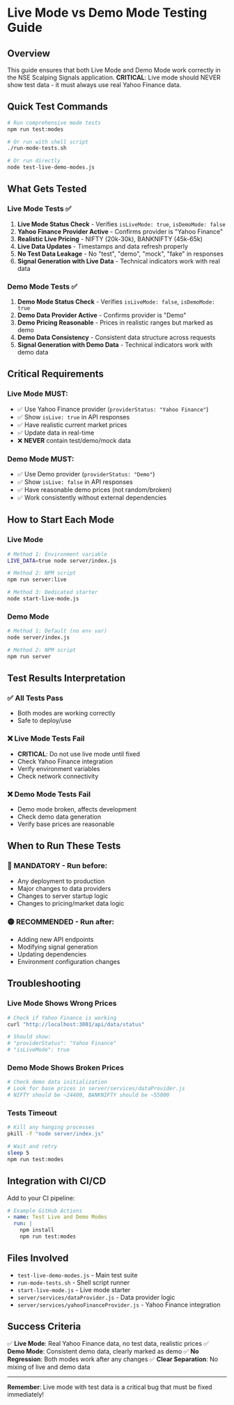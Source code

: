# Live Mode vs Demo Mode Testing Guide

## Overview

This guide ensures that both Live Mode and Demo Mode work correctly in the NSE Scalping Signals application. **CRITICAL**: Live mode should NEVER show test data - it must always use real Yahoo Finance data.

## Quick Test Commands

```bash
# Run comprehensive mode tests
npm run test:modes

# Or run with shell script
./run-mode-tests.sh

# Or run directly
node test-live-demo-modes.js
```

## What Gets Tested

### Live Mode Tests ✅
1. **Live Mode Status Check** - Verifies `isLiveMode: true`, `isDemoMode: false`
2. **Yahoo Finance Provider Active** - Confirms provider is "Yahoo Finance"
3. **Realistic Live Pricing** - NIFTY (20k-30k), BANKNIFTY (45k-65k)
4. **Live Data Updates** - Timestamps and data refresh properly
5. **No Test Data Leakage** - No "test", "demo", "mock", "fake" in responses
6. **Signal Generation with Live Data** - Technical indicators work with real data

### Demo Mode Tests ✅
1. **Demo Mode Status Check** - Verifies `isLiveMode: false`, `isDemoMode: true`
2. **Demo Data Provider Active** - Confirms provider is "Demo"
3. **Demo Pricing Reasonable** - Prices in realistic ranges but marked as demo
4. **Demo Data Consistency** - Consistent data structure across requests
5. **Signal Generation with Demo Data** - Technical indicators work with demo data

## Critical Requirements

### Live Mode MUST:
- ✅ Use Yahoo Finance provider (`providerStatus: "Yahoo Finance"`)
- ✅ Show `isLive: true` in API responses
- ✅ Have realistic current market prices
- ✅ Update data in real-time
- ❌ **NEVER** contain test/demo/mock data

### Demo Mode MUST:
- ✅ Use Demo provider (`providerStatus: "Demo"`)
- ✅ Show `isLive: false` in API responses
- ✅ Have reasonable demo prices (not random/broken)
- ✅ Work consistently without external dependencies

## How to Start Each Mode

### Live Mode
```bash
# Method 1: Environment variable
LIVE_DATA=true node server/index.js

# Method 2: NPM script
npm run server:live

# Method 3: Dedicated starter
node start-live-mode.js
```

### Demo Mode
```bash
# Method 1: Default (no env var)
node server/index.js

# Method 2: NPM script
npm run server
```

## Test Results Interpretation

### ✅ All Tests Pass
- Both modes are working correctly
- Safe to deploy/use

### ❌ Live Mode Tests Fail
- **CRITICAL**: Do not use live mode until fixed
- Check Yahoo Finance integration
- Verify environment variables
- Check network connectivity

### ❌ Demo Mode Tests Fail
- Demo mode broken, affects development
- Check demo data generation
- Verify base prices are reasonable

## When to Run These Tests

### 🔴 MANDATORY - Run before:
- Any deployment to production
- Major changes to data providers
- Changes to server startup logic
- Changes to pricing/market data logic

### 🟡 RECOMMENDED - Run after:
- Adding new API endpoints
- Modifying signal generation
- Updating dependencies
- Environment configuration changes

## Troubleshooting

### Live Mode Shows Wrong Prices
```bash
# Check if Yahoo Finance is working
curl "http://localhost:3001/api/data/status"

# Should show:
# "providerStatus": "Yahoo Finance"
# "isLiveMode": true
```

### Demo Mode Shows Broken Prices
```bash
# Check demo data initialization
# Look for base prices in server/services/dataProvider.js
# NIFTY should be ~24400, BANKNIFTY should be ~55000
```

### Tests Timeout
```bash
# Kill any hanging processes
pkill -f "node server/index.js"

# Wait and retry
sleep 5
npm run test:modes
```

## Integration with CI/CD

Add to your CI pipeline:

```yaml
# Example GitHub Actions
- name: Test Live and Demo Modes
  run: |
    npm install
    npm run test:modes
```

## Files Involved

- `test-live-demo-modes.js` - Main test suite
- `run-mode-tests.sh` - Shell script runner
- `start-live-mode.js` - Live mode starter
- `server/services/dataProvider.js` - Data provider logic
- `server/services/yahooFinanceProvider.js` - Yahoo Finance integration

## Success Criteria

✅ **Live Mode**: Real Yahoo Finance data, no test data, realistic prices
✅ **Demo Mode**: Consistent demo data, clearly marked as demo
✅ **No Regression**: Both modes work after any changes
✅ **Clear Separation**: No mixing of live and demo data

---

**Remember**: Live mode with test data is a critical bug that must be fixed immediately!